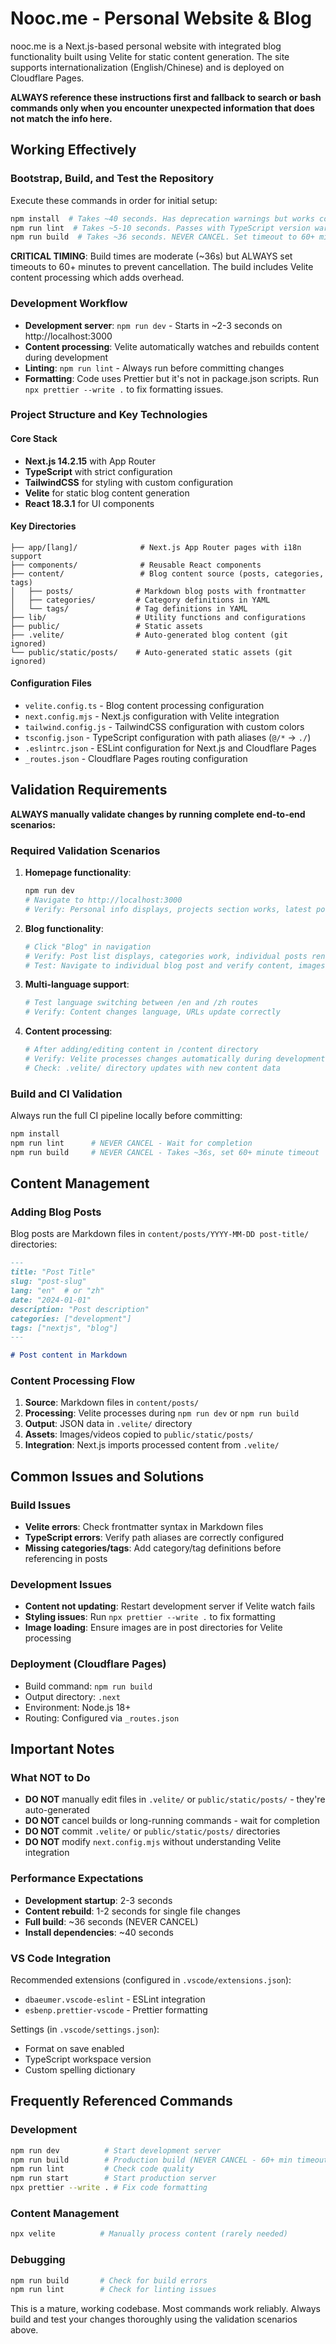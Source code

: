 # Nooc.me - Personal Website & Blog

nooc.me is a Next.js-based personal website with integrated blog functionality built using Velite for static content generation. The site supports internationalization (English/Chinese) and is deployed on Cloudflare Pages.

**ALWAYS reference these instructions first and fallback to search or bash commands only when you encounter unexpected information that does not match the info here.**

## Working Effectively

### Bootstrap, Build, and Test the Repository
Execute these commands in order for initial setup:

```bash
npm install  # Takes ~40 seconds. Has deprecation warnings but works correctly.
npm run lint  # Takes ~5-10 seconds. Passes with TypeScript version warnings.
npm run build  # Takes ~36 seconds. NEVER CANCEL. Set timeout to 60+ minutes.
```

**CRITICAL TIMING**: Build times are moderate (~36s) but ALWAYS set timeouts to 60+ minutes to prevent cancellation. The build includes Velite content processing which adds overhead.

### Development Workflow
- **Development server**: `npm run dev` - Starts in ~2-3 seconds on http://localhost:3000
- **Content processing**: Velite automatically watches and rebuilds content during development
- **Linting**: `npm run lint` - Always run before committing changes
- **Formatting**: Code uses Prettier but it's not in package.json scripts. Run `npx prettier --write .` to fix formatting issues.

### Project Structure and Key Technologies

#### Core Stack
- **Next.js 14.2.15** with App Router
- **TypeScript** with strict configuration  
- **TailwindCSS** for styling with custom configuration
- **Velite** for static blog content generation
- **React 18.3.1** for UI components

#### Key Directories
```
├── app/[lang]/              # Next.js App Router pages with i18n support
├── components/              # Reusable React components  
├── content/                 # Blog content source (posts, categories, tags)
│   ├── posts/              # Markdown blog posts with frontmatter
│   ├── categories/         # Category definitions in YAML
│   └── tags/               # Tag definitions in YAML
├── lib/                    # Utility functions and configurations
├── public/                 # Static assets
├── .velite/                # Auto-generated blog content (git ignored)
└── public/static/posts/    # Auto-generated static assets (git ignored)
```

#### Configuration Files
- `velite.config.ts` - Blog content processing configuration
- `next.config.mjs` - Next.js configuration with Velite integration
- `tailwind.config.js` - TailwindCSS configuration with custom colors
- `tsconfig.json` - TypeScript configuration with path aliases (`@/*` → `./`)
- `.eslintrc.json` - ESLint configuration for Next.js and Cloudflare Pages
- `_routes.json` - Cloudflare Pages routing configuration

## Validation Requirements

**ALWAYS manually validate changes by running complete end-to-end scenarios:**

### Required Validation Scenarios
1. **Homepage functionality**:
   ```bash
   npm run dev
   # Navigate to http://localhost:3000
   # Verify: Personal info displays, projects section works, latest posts show
   ```

2. **Blog functionality**:
   ```bash
   # Click "Blog" in navigation
   # Verify: Post list displays, categories work, individual posts render correctly
   # Test: Navigate to individual blog post and verify content, images, and TOC
   ```

3. **Multi-language support**:
   ```bash
   # Test language switching between /en and /zh routes
   # Verify: Content changes language, URLs update correctly
   ```

4. **Content processing**:
   ```bash
   # After adding/editing content in /content directory
   # Verify: Velite processes changes automatically during development
   # Check: .velite/ directory updates with new content data
   ```

### Build and CI Validation
Always run the full CI pipeline locally before committing:
```bash
npm install
npm run lint      # NEVER CANCEL - Wait for completion
npm run build     # NEVER CANCEL - Takes ~36s, set 60+ minute timeout
```

## Content Management

### Adding Blog Posts
Blog posts are Markdown files in `content/posts/YYYY-MM-DD post-title/` directories:

```markdown
---
title: "Post Title"
slug: "post-slug"
lang: "en"  # or "zh"
date: "2024-01-01"
description: "Post description"
categories: ["development"]
tags: ["nextjs", "blog"]
---

# Post content in Markdown
```

### Content Processing Flow
1. **Source**: Markdown files in `content/posts/`
2. **Processing**: Velite processes during `npm run dev` or `npm run build`
3. **Output**: JSON data in `.velite/` directory
4. **Assets**: Images/videos copied to `public/static/posts/`
5. **Integration**: Next.js imports processed content from `.velite/`

## Common Issues and Solutions

### Build Issues
- **Velite errors**: Check frontmatter syntax in Markdown files
- **TypeScript errors**: Verify path aliases are correctly configured
- **Missing categories/tags**: Add category/tag definitions before referencing in posts

### Development Issues
- **Content not updating**: Restart development server if Velite watch fails
- **Styling issues**: Run `npx prettier --write .` to fix formatting
- **Image loading**: Ensure images are in post directories for Velite processing

### Deployment (Cloudflare Pages)
- Build command: `npm run build`
- Output directory: `.next`
- Environment: Node.js 18+
- Routing: Configured via `_routes.json`

## Important Notes

### What NOT to Do
- **DO NOT** manually edit files in `.velite/` or `public/static/posts/` - they're auto-generated
- **DO NOT** cancel builds or long-running commands - wait for completion
- **DO NOT** commit `.velite/` or `public/static/posts/` directories
- **DO NOT** modify `next.config.mjs` without understanding Velite integration

### Performance Expectations
- **Development startup**: 2-3 seconds
- **Content rebuild**: 1-2 seconds for single file changes
- **Full build**: ~36 seconds (NEVER CANCEL)
- **Install dependencies**: ~40 seconds

### VS Code Integration
Recommended extensions (configured in `.vscode/extensions.json`):
- `dbaeumer.vscode-eslint` - ESLint integration
- `esbenp.prettier-vscode` - Prettier formatting

Settings (in `.vscode/settings.json`):
- Format on save enabled
- TypeScript workspace version
- Custom spelling dictionary

## Frequently Referenced Commands

### Development
```bash
npm run dev          # Start development server
npm run build        # Production build (NEVER CANCEL - 60+ min timeout)
npm run lint         # Check code quality
npm run start        # Start production server
npx prettier --write . # Fix code formatting
```

### Content Management
```bash
npx velite          # Manually process content (rarely needed)
```

### Debugging
```bash
npm run build       # Check for build errors
npm run lint        # Check for linting issues
```

This is a mature, working codebase. Most commands work reliably. Always build and test your changes thoroughly using the validation scenarios above.